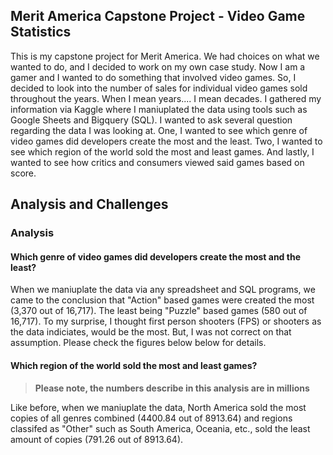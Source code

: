 ## Merit America Capstone Project - Video Game Statistics

This is my capstone project for Merit America. We had choices on what we wanted to do, and I decided to work on my own case study. Now I am a gamer and I wanted to do something that involved video games. So, I decided to look into the number of sales for individual video games sold throughout the years. When I mean years.... I mean decades. I gathered my information via Kaggle where I maniuplated the data using tools such as Google Sheets and Bigquery (SQL). I wanted to ask several question regarding the data I was looking at. One, I wanted to see which genre of video games did developers create the most and the least. Two, I wanted to see which region of the world sold the most and least games. And lastly, I wanted to see how critics and consumers viewed said games based on score. 

## Analysis and Challenges

### Analysis 

#### Which genre of video games did developers create the most and the least?

When we maniuplate the data via any spreadsheet and SQL programs, we came to the conclusion that "Action" based games were created the most (3,370 out of 16,717). The least being "Puzzle" based games (580 out of 16,717). To my surprise, I thought first person shooters (FPS) or shooters as the data indiciates, would be the most. But, I was not correct on that assumption. Please check the figures below below for details.

####  Which region of the world sold the most and least games? 

> **Please note, the numbers describe in this analysis are in millions**

Like before, when we maniuplate the data, North America sold the most copies of all genres combined (4400.84 out of 8913.64) and regions classifed as "Other" such as South America, Oceania, etc., sold the least amount of copies (791.26 out of 8913.64).








